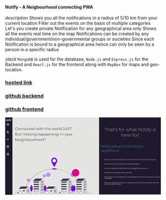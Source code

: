 
#### Notify - A Neigbourhood connecting PWA

_description_ Shows you all the notifications in a radius of 5/10 km from your current location
Filter out the events on the basis of multiple categories
Let's you create private Notification for any geographical area only
Shows all the events real time on the map
Notifications can be created by any individual/government/non-governmental groups or societies
Since each Notification is bound to a geographical area hence can only be seen by a person in a specific radius

_stack_ `MongoDB` is used for the database, `Node.js` and `Express.js` for the Backend and `React.js` for the frontend along with `MapBox` for maps and geo-location.

### [hosted link](https://notify.tapanawasthi.dev)

### [github backend](https://github.com/tap0212/connectAPI)

### [github frontend](https://github.com/tap0212/connect)
![](https://github.com/tap0212/connect/blob/master/notify%20(online-video-cutter.com).gif)
